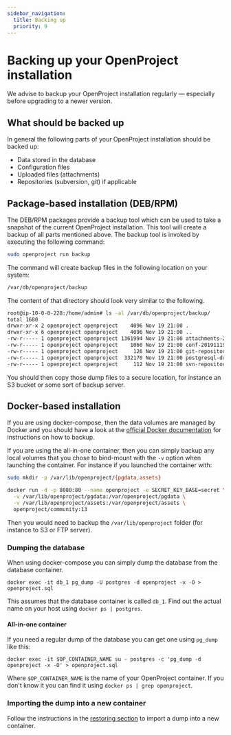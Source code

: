 ```yaml
---
sidebar_navigation:
  title: Backing up
  priority: 9
---
```


# Backing up your OpenProject installation

We advise to backup your OpenProject installation regularly — especially before upgrading to a newer version.

## What should be backed up

In general the following parts of your OpenProject installation should be backed up:

- Data stored in the database
- Configuration files
- Uploaded files (attachments)
- Repositories (subversion, git) if applicable

## Package-based installation (DEB/RPM)

The DEB/RPM packages provide a backup tool which can be used to take a snapshot
of the current OpenProject installation. This tool will create a backup of
all parts mentioned above. The backup tool is invoked by executing the following
command:

```bash
sudo openproject run backup
```

The command will create backup files in the following location on your system:

```bash
/var/db/openproject/backup
```

The content of that directory should look very similar to the following.

```bash
root@ip-10-0-0-228:/home/admin# ls -al /var/db/openproject/backup/
total 1680
drwxr-xr-x 2 openproject openproject    4096 Nov 19 21:00 .
drwxr-xr-x 6 openproject openproject    4096 Nov 19 21:00 ..
-rw-r----- 1 openproject openproject 1361994 Nov 19 21:00 attachments-20191119210038.tar.gz
-rw-r----- 1 openproject openproject    1060 Nov 19 21:00 conf-20191119210038.tar.gz
-rw-r----- 1 openproject openproject     126 Nov 19 21:00 git-repositories-20191119210038.tar.gz
-rw-r----- 1 openproject openproject  332170 Nov 19 21:00 postgresql-dump-20191119210038.pgdump
-rw-r----- 1 openproject openproject     112 Nov 19 21:00 svn-repositories-20191119210038.tar.gz
```

You should then copy those dump files to a secure location, for instance an S3 bucket or some sort of backup server.

## Docker-based installation

If you are using docker-compose, then the data volumes are managed by Docker and you should have a look at the [official Docker documentation](https://docs.docker.com/storage/volumes/) for instructions on how to backup.

If you are using the all-in-one container, then you can simply backup any local volumes that you chose to bind-mount with the `-v` option when launching the container. For instance if you launched the container with:

```bash
sudo mkdir -p /var/lib/openproject/{pgdata,assets}

docker run -d -p 8080:80 --name openproject -e SECRET_KEY_BASE=secret \
  -v /var/lib/openproject/pgdata:/var/openproject/pgdata \
  -v /var/lib/openproject/assets:/var/openproject/assets \
  openproject/community:13
```

Then you would need to backup the `/var/lib/openproject` folder (for instance to S3 or FTP server).

### Dumping the database

When using docker-compose you can simply dump the database from the database container.

```
docker exec -it db_1 pg_dump -U postgres -d openproject -x -O > openproject.sql
```

This assumes that the database container is called `db_1`. Find out the actual name on your host using `docker ps | postgres`.

#### All-in-one container

If you need a regular dump of the database you can get one using `pg_dump` like this:

```
docker exec -it $OP_CONTAINER_NAME su - postgres -c 'pg_dump -d openproject -x -O' > openproject.sql
```

Where `$OP_CONTAINER_NAME` is the name of your OpenProject container. If you don't know it you can find it using `docker ps | grep openproject`.

### Importing the dump into a new container

Follow the instructions in the [restoring section](../restoring/#docker-based-installation) to import a dump into a new container.
